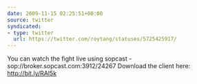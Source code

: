 ```yaml
---
date: 2009-11-15 02:25:51+00:00
source: twitter
syndicated:
- type: twitter
  url: https://twitter.com/roytang/statuses/5725425917/
---
```


You can watch the fight live using sopcast - sop://broker.sopcast.com:3912/24267 Download the client here: http://bit.ly/RAl5k